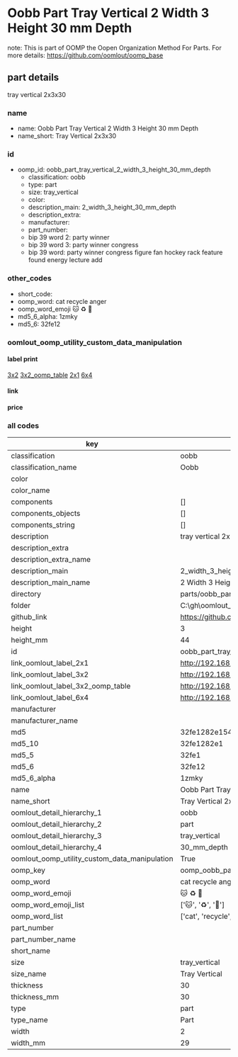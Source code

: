 # Oobb Part Tray Vertical 2 Width 3 Height 30 mm Depth  

note: This is part of OOMP the Oopen Organization Method For Parts. For more details: https://github.com/oomlout/oomp_base

##  part details
  



tray vertical 2x3x30



### name
* name: Oobb Part Tray Vertical 2 Width 3 Height 30 mm Depth
* name_short: Tray Vertical 2x3x30 
### id
* oomp_id: oobb_part_tray_vertical_2_width_3_height_30_mm_depth
  * classification: oobb
  * type: part
  * size: tray_vertical
  * color: 
  * description_main: 2_width_3_height_30_mm_depth
  * description_extra: 
  * manufacturer: 
  * part_number: 
  * bip 39 word 2: party winner
  * bip 39 word 3: party winner congress
  * bip 39 word: party winner congress figure fan hockey rack feature found energy lecture add

### other_codes
* short_code: 
* oomp_word: cat recycle anger
* oomp_word_emoji :cat: :recycle: :anger:
* md5_6_alpha: 1zmky
* md5_6: 32fe12






### oomlout_oomp_utility_custom_data_manipulation
#### label print
[3x2](http://192.168.1.245:1112/?label=oomp%201zmky)
[3x2_oomp_table](http://192.168.1.108:1112/?label=oomp%201zmky)
[2x1](http://192.168.1.242:1112/?label=oomp%201zmky)
[6x4](http://192.168.1.55:1112/?label=oomp%201zmky)    

#### link

                              

#### price







### all codes 
| key | value |  
| --- | --- |  
| classification | oobb |  
| classification_name | Oobb |  
| color |  |  
| color_name |  |  
| components | [] |  
| components_objects | [] |  
| components_string | [] |  
| description | tray vertical 2x3x30 |  
| description_extra |  |  
| description_extra_name |  |  
| description_main | 2_width_3_height_30_mm_depth |  
| description_main_name | 2 Width 3 Height 30 mm Depth |  
| directory | parts/oobb_part_tray_vertical_2_width_3_height_30_mm_depth |  
| folder | C:\gh\oomlout_oobb_version_4_generated_parts\parts\oobb_part_tray_vertical_2_width_3_height_30_mm_depth |  
| github_link | https://github.com/oomlout/oomlout_oomp_part_src/tree/main/parts/oobb_part_tray_vertical_2_width_3_height_30_mm_depth |  
| height | 3 |  
| height_mm | 44 |  
| id | oobb_part_tray_vertical_2_width_3_height_30_mm_depth |  
| link_oomlout_label_2x1 | http://192.168.1.242:1112/?label=oomp%201zmky |  
| link_oomlout_label_3x2 | http://192.168.1.245:1112/?label=oomp%201zmky |  
| link_oomlout_label_3x2_oomp_table | http://192.168.1.108:1112/?label=oomp%201zmky |  
| link_oomlout_label_6x4 | http://192.168.1.55:1112/?label=oomp%201zmky |  
| manufacturer |  |  
| manufacturer_name |  |  
| md5 | 32fe1282e1543611b1a965605e3efd04 |  
| md5_10 | 32fe1282e1 |  
| md5_5 | 32fe1 |  
| md5_6 | 32fe12 |  
| md5_6_alpha | 1zmky |  
| name | Oobb Part Tray Vertical 2 Width 3 Height 30 mm Depth |  
| name_short | Tray Vertical 2x3x30  |  
| oomlout_detail_hierarchy_1 | oobb |  
| oomlout_detail_hierarchy_2 | part |  
| oomlout_detail_hierarchy_3 | tray_vertical |  
| oomlout_detail_hierarchy_4 | 30_mm_depth |  
| oomlout_oomp_utility_custom_data_manipulation | True |  
| oomp_key | oomp_oobb_part_tray_vertical_2_width_3_height_30_mm_depth |  
| oomp_word | cat recycle anger |  
| oomp_word_emoji | :cat: :recycle: :anger: |  
| oomp_word_emoji_list | [':cat:', ':recycle:', ':anger:'] |  
| oomp_word_list | ['cat', 'recycle', 'anger'] |  
| part_number |  |  
| part_number_name |  |  
| short_name |  |  
| size | tray_vertical |  
| size_name | Tray Vertical |  
| thickness | 30 |  
| thickness_mm | 30 |  
| type | part |  
| type_name | Part |  
| width | 2 |  
| width_mm | 29 |  
